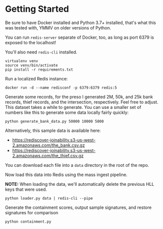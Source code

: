 # Getting Started

Be sure to have Docker installed and Python 3.7+ installed, that's what this was tested with, YMMV on older versions of Python.

You can run `redis-server` separate of Docker, too, as long as port 6379 is exposed to the localhost!

You'll also need `redis-cli` installed.

```
virtualenv venv
source venv/bin/activate
pip install -r requirements.txt
```

Run a localized Redis instance:

```
docker run -d --name redisconf -p 6379:6379 redis:5
```

Generate some records, for the preso I generated 2M, 50k, and 25k bank records, thief records, and the intersection, respectively. Feel free to adjust. This dataset
takes a while to generate. You can use a smaller set of numbers like this to generate
some data locally fairly quickly:

```
python generate_bank_data.py 50000 10000 5000
```

Alternatively, this sample data is available here:

- https://rediscover-joinability.s3-us-west-2.amazonaws.com/the_bank.csv.gz
- https://rediscover-joinability.s3-us-west-2.amazonaws.com/the_thief.csv.gz

You can download each file into a `data` directory in the root of the repo.

Now load this data into Redis using the mass ingest pipeline.

**NOTE:** When loading the data, we'll automatically delete the previous
HLL keys that were used.

```
python loader.py data | redis-cli --pipe
```

Generate the containment scores, output sample signatures, and restore signatures for comparison

```
python containment.py
```
